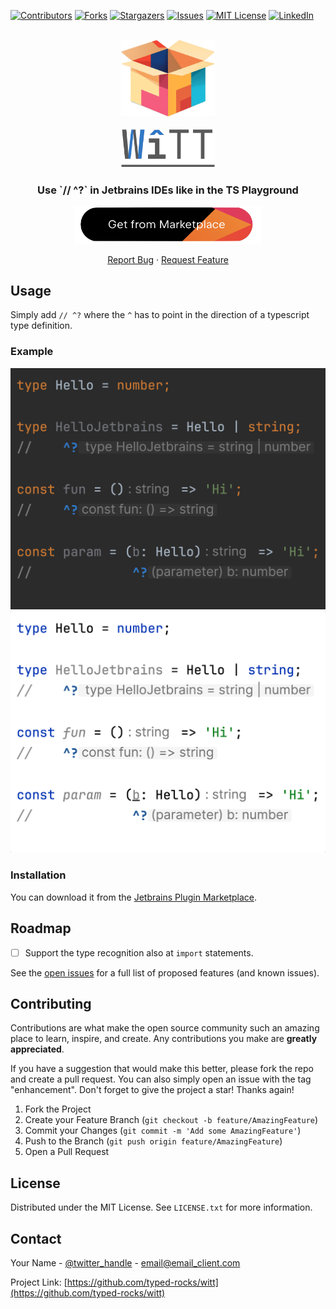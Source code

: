 [![Contributors][contributors-shield]][contributors-url]
[![Forks][forks-shield]][forks-url]
[![Stargazers][stars-shield]][stars-url]
[![Issues][issues-shield]][issues-url]
[![MIT License][license-shield]][license-url]
[![LinkedIn][linkedin-shield]][linkedin-url]

<br>
<div align="center">
    <img src="images/box.png" alt="Logo" width=150>

  <a href="https://github.com/typed-rocks/witt">
<br>
<br>
    <img src="images/black.png" alt="Logo" width=150>
  </a>

<h3 align="center">Use `// ^?` in Jetbrains IDEs like in the TS Playground</h3>
<a href="https://plugins.jetbrains.com/plugin/23294">
<img width=300 src="images/marketplace-link.png">
</a>
  <p align="center">
    <a href="https://github.com/typed-rocks/witt/issues">Report Bug</a>
    ·
    <a href="https://github.com/typed-rocks/witt/issues">Request Feature</a>
  </p>
</div>


## Usage
Simply add `// ^?` where the `^` has to point in the direction of a typescript type definition.

### Example
<img src="images/dark.png#gh-dark-mode-only" width="600" />
<img src="images/light.png#gh-light-mode-only" width="600" />

### Installation
You can download it from the [Jetbrains Plugin Marketplace](https://example.com).

## Roadmap

- [ ] Support the type recognition also at `import` statements.

See the [open issues](https://github.com/typed-rocks/witt/issues) for a full list of proposed features (and known
issues).

## Contributing

Contributions are what make the open source community such an amazing place to learn, inspire, and create. Any
contributions you make are **greatly appreciated**.

If you have a suggestion that would make this better, please fork the repo and create a pull request. You can also
simply open an issue with the tag "enhancement".
Don't forget to give the project a star! Thanks again!

1. Fork the Project
2. Create your Feature Branch (`git checkout -b feature/AmazingFeature`)
3. Commit your Changes (`git commit -m 'Add some AmazingFeature'`)
4. Push to the Branch (`git push origin feature/AmazingFeature`)
5. Open a Pull Request

## License

Distributed under the MIT License. See `LICENSE.txt` for more information.

## Contact

Your Name - [@twitter_handle](https://twitter.com/twitter_handle) - email@email_client.com

Project Link: [https://github.com/typed-rocks/witt](https://github.com/typed-rocks/witt)

<!-- MARKDOWN LINKS & IMAGES -->
<!-- https://www.markdownguide.org/basic-syntax/#reference-style-links -->

[contributors-shield]: https://img.shields.io/github/contributors/typed-rocks/witt.svg?style=for-the-badge

[contributors-url]: https://github.com/typed-rocks/witt/graphs/contributors

[forks-shield]: https://img.shields.io/github/forks/typed-rocks/witt.svg?style=for-the-badge

[forks-url]: https://github.com/typed-rocks/witt/network/members

[stars-shield]: https://img.shields.io/github/stars/typed-rocks/witt.svg?style=for-the-badge

[stars-url]: https://github.com/typed-rocks/witt/stargazers

[issues-shield]: https://img.shields.io/github/issues/typed-rocks/witt.svg?style=for-the-badge

[issues-url]: https://github.com/typed-rocks/witt/issues

[license-shield]: https://img.shields.io/github/license/typed-rocks/witt.svg?style=for-the-badge

[license-url]: https://github.com/typed-rocks/witt/blob/master/LICENSE.txt

[linkedin-shield]: https://img.shields.io/badge/-LinkedIn-black.svg?style=for-the-badge&logo=linkedin&colorB=555

[linkedin-url]: https://www.linkedin.com/in/christian-w%C3%B6rz-a1228380/

[Intellij]: https://img.shields.io/badge/Intellij-Idea-000?style=for-the-badge&logo=intellij-idea&color=blue

